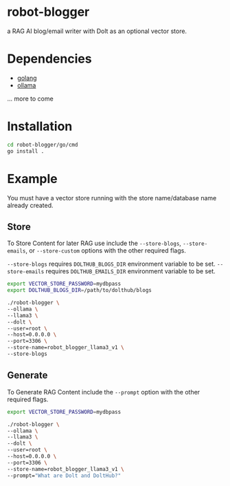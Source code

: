 # robot-blogger

a RAG AI blog/email writer with Dolt as an optional vector store.

# Dependencies

* [golang](https://go.dev/doc/install)
* [ollama](https://ollama.com/download)

... more to come

# Installation

```bash
cd robot-blogger/go/cmd
go install .
```

# Example

You must have a vector store running with the store name/database name already created.

## Store

To Store Content for later RAG use include the `--store-blogs`, `--store-emails`, or `--store-custom` options with the other required flags.

`--store-blogs` requires `DOLTHUB_BLOGS_DIR` environment variable to be set.
`--store-emails` requires `DOLTHUB_EMAILS_DIR` environment variable to be set.

```bash
export VECTOR_STORE_PASSWORD=mydbpass
export DOLTHUB_BLOGS_DIR=/path/to/dolthub/blogs

./robot-blogger \
--ollama \
--llama3 \
--dolt \
--user=root \
--host=0.0.0.0 \
--port=3306 \
--store-name=robot_blogger_llama3_v1 \
--store-blogs
```

## Generate

To Generate RAG Content include the `--prompt` option with the other required flags.

```bash
export VECTOR_STORE_PASSWORD=mydbpass

./robot-blogger \
--ollama \
--llama3 \
--dolt \
--user=root \
--host=0.0.0.0 \
--port=3306 \
--store-name=robot_blogger_llama3_v1 \
--prompt="What are Dolt and DoltHub?"
```
